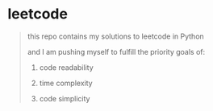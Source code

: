 # leetcode

> this repo contains my solutions to leetcode in Python
>
> and I am pushing myself to fulfill the priority goals of:
>
> 1. code readability
>
> 2. time complexity
>
> 3. code simplicity
